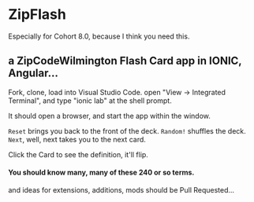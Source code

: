 # ZipFlash
Especially for Cohort 8.0, because I think you need this.

## a ZipCodeWilmington Flash Card app in IONIC, Angular...

Fork, clone, load into Visual Studio Code.
open "View -> Integrated Terminal",
and type "ionic lab" at the shell prompt.

It should open a browser, and start the app within the window.

`Reset` brings you back to the front of the deck. `Random!` shuffles the deck.
`Next`, well, next takes you to the next card.

Click the Card to see the definition, it'll flip.

#### You should know many, many of these 240 or so terms.

and ideas for extensions, additions, mods should be Pull Requested...